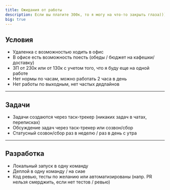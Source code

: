 ```yaml
---
title: Ожидания от работы
description: Если вы платите 300к, то я могу на что-то закрыть глаза)))
big: true
---
```



## Условия

- Удаленка с возможностью ходить в офис
- В офисе есть возможность поесть (обеды / бюджет на кафешки/доставку)
- ЗП от 230к или от 130к с учетом того, что я буду еще на одной работе
- Нет нормы по часам, можно работать 2 часа в день
- Нет работы по выходным, нет частых дедлайнов

---

## Задачи

- Задачи создаются через таск-трекер (никаких задач в чатах, переписках)
- Обсуждение задач через таск-трекер или созвон/сбор
- Статусный созвон/сбор раз в неделю / раз в день с утра

---

## Разработка

- Локальный запуск в одну команду
- Деплой в одну команду / на сиае
- Код ревью, тесты по желанию или автоматизированы (напр. PR нельзя смерджить, если нет тестов / ревью)
